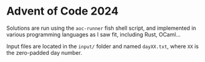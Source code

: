 # Advent of Code 2024

Solutions are run using the `aoc-runner` fish shell script, and implemented in various programming languages as I saw fit, including Rust, OCaml...

Input files are located in the `input/` folder and named `dayXX.txt`, where `XX` is the zero-padded day number.